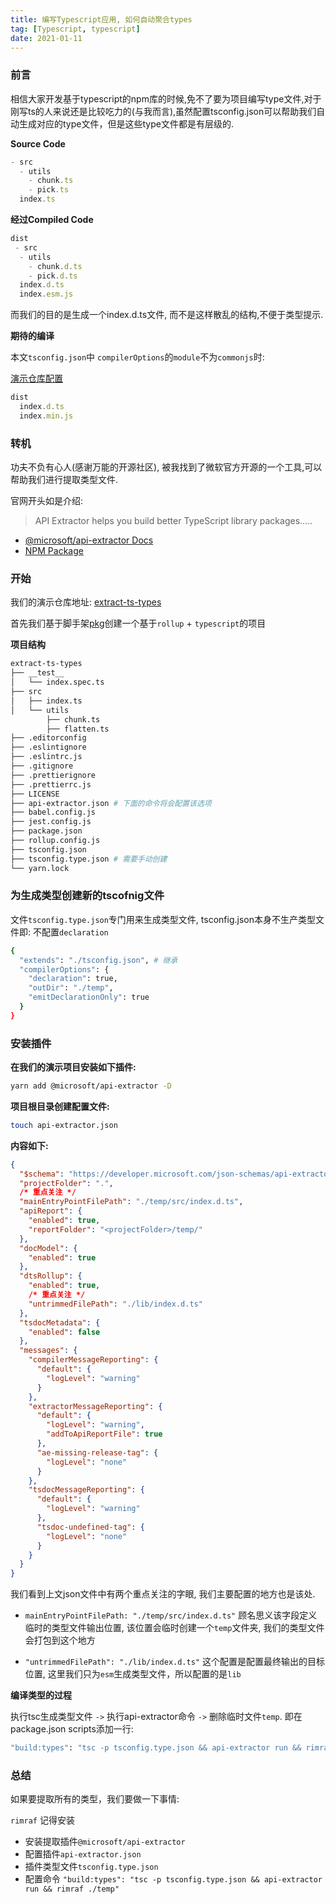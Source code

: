 ```yaml
---
title: 编写Typescript应用, 如何自动聚合types
tag: [Typescript, typescript]
date: 2021-01-11
---
```


### 前言

相信大家开发基于typescript的npm库的时候,免不了要为项目编写type文件,对于刚写ts的人来说还是比较吃力的(与我而言),虽然配置tsconfig.json可以帮助我们自动生成对应的type文件，但是这些type文件都是有层级的.

**Source Code**
```js
- src
  - utils
    - chunk.ts
    - pick.ts
  index.ts  
```

**经过Compiled Code**
```js
dist
 - src
  - utils
    - chunk.d.ts
    - pick.d.ts
  index.d.ts
  index.esm.js
```

而我们的目的是生成一个index.d.ts文件, 而不是这样散乱的结构,不便于类型提示.

**期待的编译**

本文`tsconfig.json`中 `compilerOptions`的`module`不为`commonjs`时:

[演示仓库配置](https://github.com/ifakejs/extract-ts-types/blob/master/tsconfig.json#L7)
```js
dist
  index.d.ts 
  index.min.js 
```

### 转机
功夫不负有心人(感谢万能的开源社区), 被我找到了微软官方开源的一个工具,可以帮助我们进行提取类型文件. 

官网开头如是介绍:
> API Extractor helps you build better TypeScript library packages.....
- [@microsoft/api-extractor Docs](https://api-extractor.com/)
- [NPM Package](https://www.npmjs.com/package/@microsoft/api-extractor)

### 开始

我们的演示仓库地址: [extract-ts-types](https://github.com/ifakejs/extract-ts-types)

首先我们基于脚手架[pkg](https://github.com/ifakejs/pkg)创建一个基于`rollup` + `typescript`的项目

**项目结构**
```sh
extract-ts-types
├── __test__
│   └── index.spec.ts
├── src
│   ├── index.ts
│   └── utils
        ├── chunk.ts
        ├── flatten.ts
├── .editorconfig
├── .eslintignore
├── .eslintrc.js
├── .gitignore
├── .prettierignore
├── .prettierrc.js
├── LICENSE
├── api-extractor.json # 下面的命令将会配置该选项
├── babel.config.js
├── jest.config.js
├── package.json
├── rollup.config.js
├── tsconfig.json
├── tsconfig.type.json # 需要手动创建
└── yarn.lock
```

### 为生成类型创建新的tscofnig文件
文件`tsconfig.type.json`专门用来生成类型文件, tsconfig.json本身不生产类型文件即: 不配置`declaration`
```sh
{
  "extends": "./tsconfig.json", # 继承
  "compilerOptions": {
    "declaration": true,
    "outDir": "./temp",
    "emitDeclarationOnly": true
  }
}
```

### 安装插件
**在我们的演示项目安装如下插件:**

```sh
yarn add @microsoft/api-extractor -D
```

**项目根目录创建配置文件:**

```sh
touch api-extractor.json
```

**内容如下:**
```json
{
  "$schema": "https://developer.microsoft.com/json-schemas/api-extractor/v7/api-extractor.schema.json",
  "projectFolder": ".",
  /* 重点关注 */
  "mainEntryPointFilePath": "./temp/src/index.d.ts",
  "apiReport": {
    "enabled": true,
    "reportFolder": "<projectFolder>/temp/"
  },
  "docModel": {
    "enabled": true
  },
  "dtsRollup": {
    "enabled": true,
    /* 重点关注 */
    "untrimmedFilePath": "./lib/index.d.ts"
  },
  "tsdocMetadata": {
    "enabled": false
  },
  "messages": {
    "compilerMessageReporting": {
      "default": {
        "logLevel": "warning"
      }
    },
    "extractorMessageReporting": {
      "default": {
        "logLevel": "warning",
        "addToApiReportFile": true
      },
      "ae-missing-release-tag": {
        "logLevel": "none"
      }
    },
    "tsdocMessageReporting": {
      "default": {
        "logLevel": "warning"
      },
      "tsdoc-undefined-tag": {
        "logLevel": "none"
      }
    }
  }
}
```

我们看到上文json文件中有两个重点关注的字眼, 我们主要配置的地方也是该处.

- `mainEntryPointFilePath: "./temp/src/index.d.ts"` 顾名思义该字段定义临时的类型文件输出位置, 该位置会临时创建一个`temp`文件夹,
我们的类型文件会打包到这个地方

- `"untrimmedFilePath": "./lib/index.d.ts"` 这个配置是配置最终输出的目标位置, 这里我们只为`esm`生成类型文件，所以配置的是`lib`

**编译类型的过程**

执行tsc生成类型文件 `->` 执行api-extractor命令 `->` 删除临时文件`temp`. 即在package.json scripts添加一行:
```sh
"build:types": "tsc -p tsconfig.type.json && api-extractor run && rimraf ./temp"
```

### 总结
如果要提取所有的类型，我们要做一下事情:

`rimraf` 记得安装

- 安装提取插件`@microsoft/api-extractor`
- 配置插件`api-extractor.json`
- 插件类型文件`tsconfig.type.json`
- 配置命令 `"build:types": "tsc -p tsconfig.type.json && api-extractor run && rimraf ./temp"`

